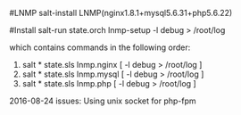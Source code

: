 #LNMP
salt-install LNMP(nginx1.8.1+mysql5.6.31+php5.6.22)

#Install
salt-run state.orch lnmp-setup -l debug > /root/log

which contains commands in the following order:

1.  salt \* state.sls lnmp.nginx [ -l debug > /root/log ]
2.  salt \* state.sls lnmp.mysql [ -l debug > /root/log ]
3.  salt \* state.sls lnmp.php   [ -l debug > /root/log ]


2016-08-24 issues:
Using unix socket for php-fpm 
